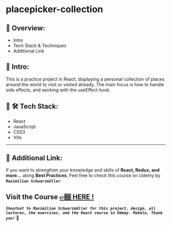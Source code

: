 # placepicker-collection

## 📣 Overview:

- Intro
- Tech Stack & Techniques
- Additional Link

## 🔎 Intro:

This is a practice project in React, displaying a personal collection of places around the world to visit or visited already.
The main focus is how to handle side effects, and working with the useEffect hook.

## 🧰 🛠️ Tech Stack:

- React
- JavaScript
- CSS3
- Vite

---

## 🔗 Additional Link:

If you want to strengthen your knowledge and skills of **React, Redux, and more...** along **Best Practices**, Feel free to check this course on Udemy by **`Maximilian Schwarzmüller`**:

## Visit the Course [&#128073;&#127997; **HERE !**](https://www.udemy.com/course/react-the-complete-guide-incl-redux/)

**_`Shoutout to Maximilian Schwarzmüller for this project, design, all lectures, the exercises, and the React course in Udemy. Mahalo, Thank you!`_** 🌺

